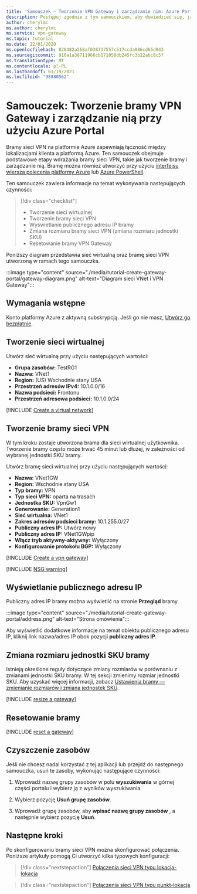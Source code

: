```yaml
---
title: 'Samouczek — Tworzenie VPN Gateway i zarządzanie nim: Azure Portal'
description: Postępuj zgodnie z tym samouczkiem, aby dowiedzieć się, jak tworzyć i wdrażać VPN Gateway platformy Azure oraz zarządzać nimi przy użyciu portalu
author: cherylmc
ms.author: cherylmc
ms.service: vpn-gateway
ms.topic: tutorial
ms.date: 12/01/2020
ms.openlocfilehash: 820482a268af038737557c517ccda086cd65d943
ms.sourcegitcommit: 910a1a38711966cb171050db245fc3b22abc8c5f
ms.translationtype: MT
ms.contentlocale: pl-PL
ms.lasthandoff: 03/19/2021
ms.locfileid: "98880562"
---
```

# <a name="tutorial-create-and-manage-a-vpn-gateway-using-azure-portal"></a>Samouczek: Tworzenie bramy VPN Gateway i zarządzanie nią przy użyciu Azure Portal

Bramy sieci VPN na platformie Azure zapewniają łączność między lokalizacjami klienta a platformą Azure. Ten samouczek obejmuje podstawowe etapy wdrażania bramy sieci VPN, takie jak tworzenie bramy i zarządzanie nią. Bramę można również utworzyć przy użyciu [interfejsu wiersza polecenia platformy Azure](create-routebased-vpn-gateway-cli.md) lub [Azure PowerShell](create-routebased-vpn-gateway-powershell.md).

Ten samouczek zawiera informacje na temat wykonywania następujących czynności:

> [!div class="checklist"]
> * Tworzenie sieci wirtualnej
> * Tworzenie bramy sieci VPN
> * Wyświetlanie publicznego adresu IP bramy
> * Zmiana rozmiaru bramy sieci VPN (zmiana rozmiaru jednostki SKU)
> * Resetowanie bramy VPN Gateway

Poniższy diagram przedstawia sieć wirtualną oraz bramę sieci VPN utworzoną w ramach tego samouczka.

:::image type="content" source="./media/tutorial-create-gateway-portal/gateway-diagram.png" alt-text="Diagram sieci VNet i VPN Gateway":::

## <a name="prerequisites"></a>Wymagania wstępne

Konto platformy Azure z aktywną subskrypcją. Jeśli go nie masz, [Utwórz go bezpłatnie](https://azure.microsoft.com/free/?ref=microsoft.com&utm_source=microsoft.com&utm_medium=docs&utm_campaign=visualstudio).

## <a name="create-a-virtual-network"></a><a name="CreatVNet"></a>Tworzenie sieci wirtualnej

Utwórz sieć wirtualną przy użyciu następujących wartości:

* **Grupa zasobów:** TestRG1
* **Nazwa:** VNet1
* **Region:** (US) Wschodnie stany USA
* **Przestrzeń adresów IPv4:** 10.1.0.0/16
* **Nazwa podsieci:** Frontonu
* **Przestrzeń adresowa podsieci:** 10.1.0.0/24

[!INCLUDE [Create a virtual network](../../includes/vpn-gateway-basic-vnet-rm-portal-include.md)]

## <a name="create-a-vpn-gateway"></a><a name="VNetGateway"></a>Tworzenie bramy sieci VPN

W tym kroku zostaje utworzona brama dla sieci wirtualnej użytkownika. Tworzenie bramy często może trwać 45 minut lub dłużej, w zależności od wybranej jednostki SKU bramy.

Utwórz bramę sieci wirtualnej przy użyciu następujących wartości:

* **Nazwa:** VNet1GW
* **Region:** Wschodnie stany USA
* **Typ bramy:** VPN
* **Typ sieci VPN:** oparta na trasach
* **Jednostka SKU:** VpnGw1
* **Generowanie:** Generation1
* **Sieć wirtualna:** VNet1
* **Zakres adresów podsieci bramy:** 10.1.255.0/27
* **Publiczny adres IP:** Utwórz nowy
* **Publiczny adres IP:** VNet1GWpip
* **Włącz tryb aktywny-aktywny:** Wyłączony
* **Konfigurowanie protokołu BGP:** Wyłączony

[!INCLUDE [Create a vpn gateway](../../includes/vpn-gateway-add-gw-rm-portal-include.md)]

[!INCLUDE [NSG warning](../../includes/vpn-gateway-no-nsg-include.md)]

## <a name="view-the-public-ip-address"></a><a name="view"></a>Wyświetlanie publicznego adresu IP

Publiczny adres IP bramy można wyświetlić na stronie **Przegląd** bramy.

:::image type="content" source="./media/tutorial-create-gateway-portal/address.png" alt-text="Strona omówienia":::

Aby wyświetlić dodatkowe informacje na temat obiektu publicznego adresu IP, kliknij link nazwa/adres IP obok pozycji **publiczny adres IP**.

## <a name="resize-a-gateway-sku"></a><a name="resize"></a>Zmiana rozmiaru jednostki SKU bramy

Istnieją określone reguły dotyczące zmiany rozmiarów w porównaniu z zmianami jednostki SKU bramy. W tej sekcji zmienimy rozmiar jednostki SKU. Aby uzyskać więcej informacji, zobacz [Ustawienia bramy — zmienianie rozmiarów i zmiana jednostek SKU](vpn-gateway-about-vpn-gateway-settings.md#resizechange).

[!INCLUDE [resize a gateway](../../includes/vpn-gateway-resize-gw-portal-include.md)]

## <a name="reset-a-gateway"></a><a name="reset"></a>Resetowanie bramy

[!INCLUDE [reset a gateway](../../includes/vpn-gateway-reset-gw-portal-include.md)]

## <a name="clean-up-resources"></a>Czyszczenie zasobów

Jeśli nie chcesz nadal korzystać z tej aplikacji lub przejdź do następnego samouczka, usuń te zasoby, wykonując następujące czynności:

1. Wprowadź nazwę grupy zasobów w polu **wyszukiwania** w górnej części portalu i wybierz ją z wyników wyszukiwania.

1. Wybierz pozycję **Usuń grupę zasobów**.

1. Wprowadź grupę zasobów, aby **wpisać nazwę grupy zasobów** , a następnie wybierz pozycję **Usuń**.

## <a name="next-steps"></a>Następne kroki

Po skonfigurowaniu bramy sieci VPN można skonfigurować połączenia. Poniższe artykuły pomogą Ci utworzyć kilka typowych konfiguracji:

> [!div class="nextstepaction"]
> [Połączenia sieci VPN typu lokacja-lokacja](./tutorial-site-to-site-portal.md)

> [!div class="nextstepaction"]
> [Połączenia sieci VPN typu punkt-lokacja](vpn-gateway-howto-point-to-site-resource-manager-portal.md)